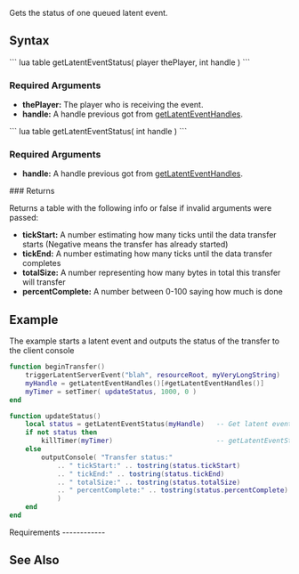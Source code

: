 Gets the status of one queued latent event.

Syntax
------

<section name="Server" class="server" show="true">
``` lua
table getLatentEventStatus( player thePlayer, int handle )
```

### Required Arguments

-   **thePlayer:** The player who is receiving the event.
-   **handle:** A handle previous got from [getLatentEventHandles](/docs/getlatenteventhandles.md "wikilink").

</section>
<section name="Client" class="client" show="true">
``` lua
table getLatentEventStatus( int handle )
```

### Required Arguments

-   **handle:** A handle previous got from [getLatentEventHandles](/docs/getlatenteventhandles.md "wikilink").

</section>
### Returns

Returns a table with the following info or false if invalid arguments were passed:

-   **tickStart:** A number estimating how many ticks until the data transfer starts (Negative means the transfer has already started)
-   **tickEnd:** A number estimating how many ticks until the data transfer completes
-   **totalSize:** A number representing how many bytes in total this transfer will transfer
-   **percentComplete:** A number between 0-100 saying how much is done

Example
-------

<section name="Client" class="client" show="true">
The example starts a latent event and outputs the status of the transfer to the client console

``` lua
function beginTransfer()
    triggerLatentServerEvent("blah", resourceRoot, myVeryLongString)    -- Start latent event
    myHandle = getLatentEventHandles()[#getLatentEventHandles()]        -- Get last latent event handle
    myTimer = setTimer( updateStatus, 1000, 0 )                         -- Output status once a second
end

function updateStatus()
    local status = getLatentEventStatus(myHandle)   -- Get latent event status
    if not status then
        killTimer(myTimer)                          -- getLatentEventStatus returns false when the handle is no longer valid
    else
        outputConsole( "Transfer status:"
            .. " tickStart:" .. tostring(status.tickStart)
            .. " tickEnd:" .. tostring(status.tickEnd)
            .. " totalSize:" .. tostring(status.totalSize)
            .. " percentComplete:" .. tostring(status.percentComplete)
            )
    end
end
```

</section>
Requirements
------------

See Also
--------
